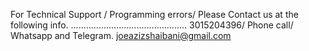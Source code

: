 For Technical Support / Programming errors/
Please Contact us at the following info.
..............................................
3015204396/ Phone call/ Whatsapp and Telegram.
joeazizshaibani@gmail.com
